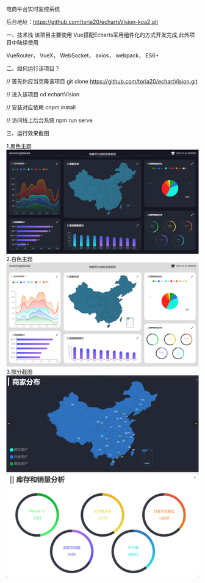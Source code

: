 电商平台实时监控系统

 后台地址：https://github.com/toria20/echartsVision-koa2.git
 
 一、技术栈
该项目主要使用 Vue搭配Echarts采用组件化的方式开发完成,此外项目中陆续使用

VueRouter，
VueX，
WebSocket，
axios，
webpack，
ES6+

二、如何运行该项目？

// 首先你应当克隆该项目
git clone https://github.com/toria20/echartVision.git

// 进入该项目
cd echartVision

// 安装对应依赖
cnpm install

// 访问线上后台系统
npm run serve

三、运行效果截图

 1.黑色主题 
![Image text](https://raw.githubusercontent.com/toria20/im-storage/main/vision/success2.png)
 2.白色主题
 ![Image text](https://raw.githubusercontent.com/toria20/im-storage/main/vision/success.png)
 3.部分截图
 ![Image text](https://raw.githubusercontent.com/toria20/im-storage/main/vision/success4.png)
 ![Image text](https://raw.githubusercontent.com/toria20/im-storage/main/vision/success3.png)

